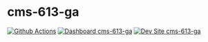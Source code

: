 # cms-613-ga

[![Github Actions](https://github.com/kporras07/cms-613-ga/actions/workflows/build_deploy_and_test.yml/badge.svg)](https://github.com/kporras07/cms-613-ga/actions/workflows/build_deploy_and_test.yml)
[![Dashboard cms-613-ga](https://img.shields.io/badge/dashboard-cms_613_ga-yellow.svg)](https://dashboard.pantheon.io/sites/55af2ca4-9348-4991-8006-ffc2008fbebd#dev/code)
[![Dev Site cms-613-ga](https://img.shields.io/badge/site-cms_613_ga-blue.svg)](http://dev-cms-613-ga.pantheonsite.io/)